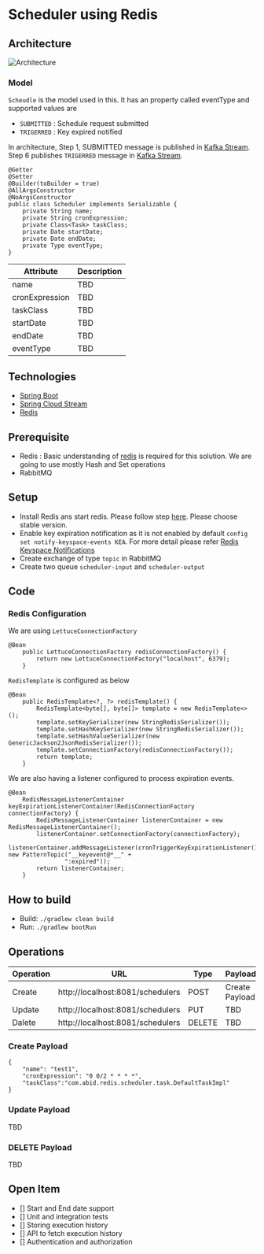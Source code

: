 # Scheduler using Redis

## Architecture


![Architecture](https://user-images.githubusercontent.com/59813114/76697657-b1714a80-66bf-11ea-9084-c37bd370ffe0.png)


### Model 

`Scheudle` is the model used in this.  It has an property called eventType and supported values are 
* `SUBMITTED` : Schedule request submitted 
* `TRIGERRED` : Key expired notified


In architecture,  Step 1, SUBMITTED message is published in [Kafka Stream](). Step 6 publishes `TRIGERRED` message in [Kafka Stream]().

```
@Getter
@Setter
@Builder(toBuilder = true)
@AllArgsConstructor
@NoArgsConstructor
public class Scheduler implements Serializable {
    private String name;
    private String cronExpression;
    private Class<Task> taskClass;
    private Date startDate;
    private Date endDate;
    private Type eventType;
}
```

Attribute     | Description
--------------|------------
name          | TBD
cronExpression| TBD
taskClass     | TBD
startDate     | TBD
endDate       | TBD
eventType          | TBD


## Technologies
* [Spring Boot]()
* [Spring Cloud Stream](https://docs.spring.io/spring-cloud-stream/docs/current/reference/htmlsingle/)
* [Redis](https://redis.io/)


## Prerequisite
* Redis :  Basic understanding of [redis](https://redis.io/) is required for this solution. We are going to use mostly Hash and Set operations
* RabbitMQ


## Setup
* Install Redis ans start redis. Please follow step [here](https://redis.io/download). Please choose stable version.
* Enable key expiration notification as it is not enabled by default `config set notify-keyspace-events KEA`.  For more detail please refer [ Redis Keyspace Notifications](https://redis.io/topics/notifications)
* Create exchange of type `topic` in RabbitMQ
* Create two queue `scheduler-input`  and `scheduler-output`



## Code

### Redis Configuration

We are using `LettuceConnectionFactory`  

```
@Bean
    public LettuceConnectionFactory redisConnectionFactory() {
        return new LettuceConnectionFactory("localhost", 6379);
    }
```


`RedisTemplate` is configured as below 

```
@Bean
    public RedisTemplate<?, ?> redisTemplate() {
        RedisTemplate<byte[], byte[]> template = new RedisTemplate<>();
        template.setKeySerializer(new StringRedisSerializer());
        template.setHashKeySerializer(new StringRedisSerializer());
        template.setHashValueSerializer(new GenericJackson2JsonRedisSerializer());
        template.setConnectionFactory(redisConnectionFactory());
        return template;
    }
```

We are also having a listener configured to process expiration events.

```
@Bean
    RedisMessageListenerContainer keyExpirationListenerContainer(RedisConnectionFactory connectionFactory) {
        RedisMessageListenerContainer listenerContainer = new RedisMessageListenerContainer();
        listenerContainer.setConnectionFactory(connectionFactory);
        listenerContainer.addMessageListener(cronTriggerKeyExpirationListener(), new PatternTopic("__keyevent@*__" +
                ":expired"));
        return listenerContainer;
    }
```

## How to build
* Build: `./gradlew clean build`
* Run: `./gradlew bootRun`


## Operations
Operation| URL                                 |Type       |Payload
---------|-------------------------------------|-----------|--------------
Create   |http://localhost:8081/schedulers     | POST      |Create Payload
Update   |http://localhost:8081/schedulers     | PUT       | TBD
Dalete   |http://localhost:8081/schedulers     | DELETE    | TBD




### Create Payload
```
{
	"name": "test1",
	"cronExpression": "0 0/2 * * * *",
	"taskClass":"com.abid.redis.scheduler.task.DefaultTaskImpl"
}
```

### Update Payload
TBD

### DELETE Payload
TBD



## Open Item
- [] Start and End date support 
- [] Unit and integration tests
- [] Storing execution history
- [] API to fetch execution history
- [] Authentication and authorization
